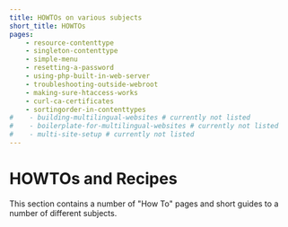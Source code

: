 ```yaml
---
title: HOWTOs on various subjects
short_title: HOWTOs
pages:
    - resource-contenttype
    - singleton-contenttype
    - simple-menu
    - resetting-a-password
    - using-php-built-in-web-server
    - troubleshooting-outside-webroot
    - making-sure-htaccess-works
    - curl-ca-certificates
    - sortingorder-in-contenttypes
#    - building-multilingual-websites # currently not listed
#    - boilerplate-for-multilingual-websites # currently not listed
#    - multi-site-setup # currently not listed
---
```

HOWTOs and Recipes
===================

This section contains a number of "How To" pages and short guides to a number
of different subjects.

